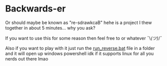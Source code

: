 # Backwards-er

Or should maybe be known as "re-sdrawkcaB" hehe is a project I thew together in about 5 minutes... why you ask?

If you want to use this for some reason then feel free to or whatever ¯\\_(ツ)_/¯

Also if you want to play with it just run the [run_reverse.bat](/src/run_reverse.bat) file in a folder and it will open up windows powershell idk if it supports linux for all you nerds out there lmao